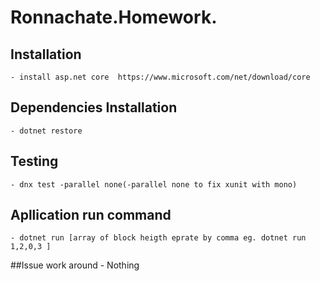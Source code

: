 Ronnachate.Homework.
=====================

## Installation
    - install asp.net core  https://www.microsoft.com/net/download/core


## Dependencies Installation
    - dotnet restore

## Testing
    - dnx test -parallel none(-parallel none to fix xunit with mono)

## Apllication run command
    - dotnet run [array of block heigth eprate by comma eg. dotnet run 1,2,0,3 ]
    
 ##Issue work around
    - Nothing
